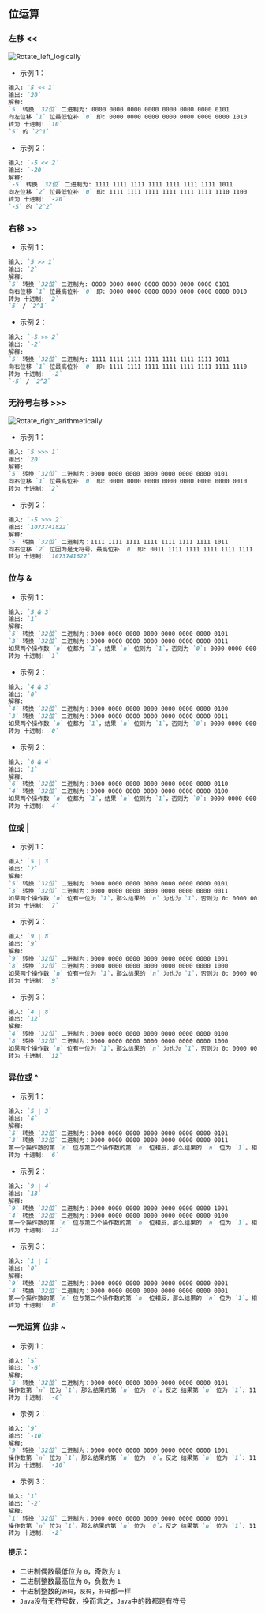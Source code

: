 ## 位运算

### 左移 <<

![Rotate_left_logically](C:\Users\bw\Downloads\Rotate_left_logically.svg)

- 示例 1：

```markdown
输入: `5 << 1`
输出: `20`
解释: 
`5` 转换 `32位` 二进制为: 0000 0000 0000 0000 0000 0000 0000 0101
向左位移 `1` 位最低位补 `0` 即: 0000 0000 0000 0000 0000 0000 0000 1010
转为 十进制: `10`
`5` 的 `2^1`
```

- 示例 2：

```markdown
输入: `-5 << 2`
输出: `-20`
解释: 
`-5` 转换 `32位` 二进制为: 1111 1111 1111 1111 1111 1111 1111 1011
向左位移 `2` 位最低位补 `0` 即: 1111 1111 1111 1111 1111 1111 1110 1100
转为 十进制: `-20`
`-5` 的 `2^2`
```

### 右移 >>

- 示例 1：

```markdown
输入: `5 >> 1`
输出: `2`
解释:
`5` 转换 `32位` 二进制为: 0000 0000 0000 0000 0000 0000 0000 0101
向右位移 `1` 位最高位补 `0` 即: 0000 0000 0000 0000 0000 0000 0000 0010
转为 十进制: `2`
`5` / `2^1`
```

- 示例 2：

```markdown
输入: `-5 >> 2`
输出: `-2`
解释:
`5` 转换 `32位` 二进制为: 1111 1111 1111 1111 1111 1111 1111 1011
向右位移 `1` 位最高位补 `0` 即: 1111 1111 1111 1111 1111 1111 1111 1110
转为 十进制: `-2`
`-5` / `2^2`
```

### 无符号右移 >>>

![Rotate_right_arithmetically](C:\Users\bw\Downloads\Rotate_right_arithmetically.svg)

- 示例 1：

```markdown
输入: `5 >>> 1`
输出: `20`
解释: 
`5` 转换 `32位` 二进制为：0000 0000 0000 0000 0000 0000 0000 0101
向右位移 `1` 位最高位补 `0` 即: 0000 0000 0000 0000 0000 0000 0000 0010
转为 十进制: `2`
```

- 示例 2：

```markdown
输入: `-5 >>> 2`
输出: `1073741822`
解释: 
`5` 转换 `32位` 二进制为：1111 1111 1111 1111 1111 1111 1111 1011
向右位移 `2` 位因为是无符号，最高位补 `0` 即: 0011 1111 1111 1111 1111 1111 1111 1110
转为 十进制: `1073741822`
```

### 位与 &

- 示例 1：

```markdown
输入: `5 & 3`
输出: `1`
解释: 
`5` 转换 `32位` 二进制为：0000 0000 0000 0000 0000 0000 0000 0101
`3` 转换 `32位` 二进制为：0000 0000 0000 0000 0000 0000 0000 0011
如果两个操作数 `n` 位都为 `1`，结果 `n` 位则为 `1`，否则为 `0`: 0000 0000 0000 0000 0000 0000 0000 0001
转为 十进制: `1`
```

- 示例 2：

```markdown
输入: `4 & 3`
输出: `0`
解释: 
`4` 转换 `32位` 二进制为：0000 0000 0000 0000 0000 0000 0000 0100
`3` 转换 `32位` 二进制为：0000 0000 0000 0000 0000 0000 0000 0011
如果两个操作数 `n` 位都为 `1`，结果 `n` 位则为 `1`，否则为 `0`: 0000 0000 0000 0000 0000 0000 0000 0000
转为 十进制: `0`
```

- 示例 2：

```markdown
输入: `6 & 4`
输出: `1`
解释: 
`6` 转换 `32位` 二进制为：0000 0000 0000 0000 0000 0000 0000 0110
`4` 转换 `32位` 二进制为：0000 0000 0000 0000 0000 0000 0000 0100
如果两个操作数 `n` 位都为 `1`，结果 `n` 位则为 `1`，否则为 `0`: 0000 0000 0000 0000 0000 0000 0000 0100
转为 十进制: `4`
```

### 位或 |

- 示例 1：

```markdown
输入: `5 | 3`
输出: `7`
解释: 
`5` 转换 `32位` 二进制为：0000 0000 0000 0000 0000 0000 0000 0101
`3` 转换 `32位` 二进制为：0000 0000 0000 0000 0000 0000 0000 0011
如果两个操作数 `n` 位有一位为 `1`，那么结果的 `n` 为也为 `1`，否则为 0: 0000 0000 0000 0000 0000 0000 0000 0111
转为 十进制: `7`
```

- 示例 2：

```markdown
输入: `9 | 8`
输出: `9`
解释: 
`9` 转换 `32位` 二进制为：0000 0000 0000 0000 0000 0000 0000 1001
`8` 转换 `32位` 二进制为：0000 0000 0000 0000 0000 0000 0000 1000
如果两个操作数 `n` 位有一位为 `1`，那么结果的 `n` 为也为 `1`，否则为 0: 0000 0000 0000 0000 0000 0000 0000 1001
转为 十进制: `9`
```

- 示例 3：

```markdown
输入: `4 | 8`
输出: `12`
解释: 
`4` 转换 `32位` 二进制为：0000 0000 0000 0000 0000 0000 0000 0100
`8` 转换 `32位` 二进制为：0000 0000 0000 0000 0000 0000 0000 1000
如果两个操作数 `n` 位有一位为 `1`，那么结果的 `n` 为也为 `1`，否则为 0: 0000 0000 0000 0000 0000 0000 0000 1100
转为 十进制: `12`
```

### 异位或 ^

- 示例 1：

```markdown
输入: `5 | 3`
输出: `6`
解释: 
`5` 转换 `32位` 二进制为：0000 0000 0000 0000 0000 0000 0000 0101
`3` 转换 `32位` 二进制为：0000 0000 0000 0000 0000 0000 0000 0011
第一个操作数的第 `n` 位与第二个操作数的第 `n` 位相反，那么结果的 `n` 位为 `1`。相等则为 `0`: 0000 0000 0000 0000 0000 0000 0000 0110
转为 十进制: `6`
```

- 示例 2：

```markdown
输入: `9 | 4`
输出: `13`
解释: 
`9` 转换 `32位` 二进制为：0000 0000 0000 0000 0000 0000 0000 1001
`4` 转换 `32位` 二进制为：0000 0000 0000 0000 0000 0000 0000 0100
第一个操作数的第 `n` 位与第二个操作数的第 `n` 位相反，那么结果的 `n` 位为 `1`。相等则为 `0`: 0000 0000 0000 0000 0000 0000 0000 1101
转为 十进制: `13`
```

- 示例 3：

```markdown
输入: `1 | 1`
输出: `0`
解释: 
`9` 转换 `32位` 二进制为：0000 0000 0000 0000 0000 0000 0000 0001
`4` 转换 `32位` 二进制为：0000 0000 0000 0000 0000 0000 0000 0001
第一个操作数的第 `n` 位与第二个操作数的第 `n` 位相反，那么结果的 `n` 位为 `1`。相等则为 `0`: 0000 0000 0000 0000 0000 0000 0000 0000
转为 十进制: `0`
```

### 一元运算 位非 ~

- 示例 1：

```markdown
输入: `5`
输出: `-6`
解释: 
`5` 转换 `32位` 二进制为：0000 0000 0000 0000 0000 0000 0000 0101
操作数第 `n` 位为 `1`，那么结果的第 `n` 位为 `0`。反之 结果第 `n` 位为 `1`: 1111 1111 1111 1111 1111 1111 1111 1010
转为 十进制: `-6`
```

- 示例 2：

```markdown
输入: `9`
输出: `-10`
解释: 
`9` 转换 `32位` 二进制为：0000 0000 0000 0000 0000 0000 0000 1001
操作数第 `n` 位为 `1`，那么结果的第 `n` 位为 `0`。反之 结果第 `n` 位为 `1`: 1111 1111 1111 1111 1111 1111 1111 0110
转为 十进制: `-10`
```

- 示例 3：

```markdown
输入: `1`
输出: `-2`
解释: 
`1` 转换 `32位` 二进制为：0000 0000 0000 0000 0000 0000 0000 0001
操作数第 `n` 位为 `1`，那么结果的第 `n` 位为 `0`。反之 结果第 `n` 位为 `1`: 1111 1111 1111 1111 1111 1111 1111 1110
转为 十进制: `-2`
```



#### 提示：

- 二进制偶数最低位为 `0`，奇数为 `1`
- 二进制整数最高位为 `0`，负数为 `1`
- 十进制整数的`源码`，`反码`，`补码`都一样
- `Java`没有无符号数，换而言之，`Java`中的数都是有符号